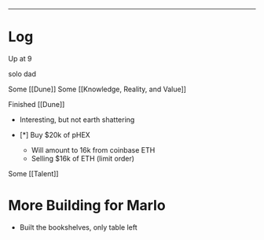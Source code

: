 
---

# Log

Up at 9 

solo dad

Some [[Dune]] 
Some [[Knowledge, Reality, and Value]]

Finished [[Dune]]
- Interesting, but not earth shattering 

- [*] Buy $20k of pHEX 
	- Will amount to 16k from coinbase ETH
	- Selling $16k  of ETH (limit order)

Some [[Talent]]

# More Building for Marlo
- Built the bookshelves, only table left

